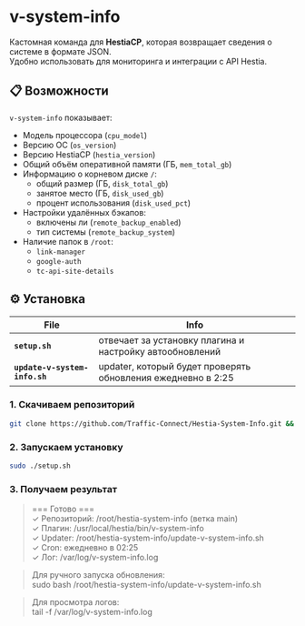 # v-system-info

Кастомная команда для **HestiaCP**, которая возвращает сведения о системе в формате JSON.  
Удобно использовать для мониторинга и интеграции с API Hestia.  

## 📋 Возможности

`v-system-info` показывает:

- Модель процессора (`cpu_model`)  
- Версию ОС (`os_version`)  
- Версию HestiaCP (`hestia_version`)  
- Общий объём оперативной памяти (ГБ, `mem_total_gb`)  
- Информацию о корневом диске `/`:  
  - общий размер (ГБ, `disk_total_gb`)  
  - занятое место (ГБ, `disk_used_gb`)  
  - процент использования (`disk_used_pct`)  
- Настройки удалённых бэкапов:  
  - включены ли (`remote_backup_enabled`)  
  - тип системы (`remote_backup_system`)  
- Наличие папок в `/root`:  
  - `link-manager`  
  - `google-auth`  
  - `tc-api-site-details`  

## ⚙️ Установка

| File | Info |
|-----------|-----------|
| **`setup.sh`**     | отвечает за установку плагина и настройку автообновлений  |
| **`update-v-system-info.sh`**   | updater,  который будет проверять обновления ежедневно в 2:25  |

### 1. Скачиваем репозиторий

```bash
git clone https://github.com/Traffic-Connect/Hestia-System-Info.git && cd Hestia-System-Info && chmod +x setup.sh
```

### 2. Запускаем установку

```bash
sudo ./setup.sh
```

### 3. Получаем результат
> === Готово ===  
> ✓ Репозиторий: /root/hestia-system-info (ветка main)  
> ✓ Плагин: /usr/local/hestia/bin/v-system-info  
> ✓ Updater: /root/hestia-system-info/update-v-system-info.sh  
> ✓ Cron: ежедневно в 02:25  
> ✓ Лог: /var/log/v-system-info.log  

> Для ручного запуска обновления:  
> sudo bash /root/hestia-system-info/update-v-system-info.sh  

> Для просмотра логов:  
> tail -f /var/log/v-system-info.log  
